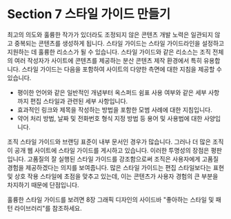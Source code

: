 # Section 7 스타일 가이드 만들기

최고의 의도와 훌륭한 작가가 있더라도 조정되지 않은 콘텐츠 개발 노력은 일관되지 않고 중복되는 콘텐츠를 생성하게 됩니다. 스타일 가이드는 스타일 가이드라인을 설정하고 지원하는 데 훌륭한 리소스가 될 수 있습니다. 스타일 가이드와 같은 리소스는 조직 전체의 여러 작성자가 사이트에 콘텐츠를 제공하는 분산 콘텐츠 제작 환경에서 특히 유용합니다. 스타일 가이드는 다음을 포함하여 사이트의 다양한 측면에 대한 지침을 제공할 수 있습니다.

- 평이한 언어와 같은 일반적인 개념부터 옥스퍼드 쉼표 사용 여부와 같은 세부 사항까지 편집 스타일과 관련된 세부 사항입니다.
- 효과적인 링크와 제목을 작성하는 방법을 포함한 모범 사례에 대한 지침입니다.
- 약어 처리 방법, 날짜 및 전화번호 형식 지정 방법 등 용어 및 사용법에 대한 사양입니다.

조직 스타일 가이드와 브랜딩 표준이 내부 문서인 경우가 많습니다. 그러나 더 많은 조직이 공개 웹 사이트에 스타일 가이드를 게시하고 있습니다. 이러한 투명성의 장점은 평판입니다. 고품질의 잘 실행된 스타일 가이드를 강조함으로써 조직은 사용자에게 고품질 경험을 제공하겠다는 의지를 보여줍니다. 많은 스타일 가이드는 편집 스타일보다는 표현 및 상호 작용 스타일에 초점을 맞추고 있는데, 이는 콘텐츠가 사용자 경험의 큰 부분을 차지하기 때문에 단점입니다.

훌륭한 스타일 가이드를 보려면 8장 그래픽 디자인의 사이드바 "좋아하는 스타일 및 패턴 라이브러리"를 참조하세요.

